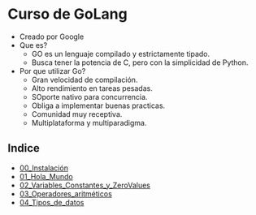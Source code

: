 # Curso de GoLang

- Creado por Google
- Que es?
  - GO es un lenguaje compilado y estrictamente tipado.
  - Busca tener la potencia de C, pero con la simplicidad de Python.
- Por que utilizar Go?
  - Gran velocidad de compilación.
  - Alto rendimiento en tareas pesadas.
  - SOporte nativo para concurrencia.
  - Obliga a implementar buenas practicas.
  - Comunidad muy receptiva.
  - Multiplataforma y multiparadigma.

## Indice

- [00_Instalación](./Instalacion.md)
- [01_Hola_Mundo](./src/01_holaMuando/main.go)
- [02_Variables_Constantes_y_ZeroValues](./src/02_var_const_zero/main.go)
- [03_Operadores_aritméticos](./src/03_operadores/main.go)
- [04_Tipos_de_datos](./src/04_Datos/main.go)